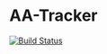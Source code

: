 # AA-Tracker

[![Build Status](https://travis-ci.com/ArmanAA/Tracker.svg?branch=master)](https://travis-ci.com/ArmanAA/Tracker)